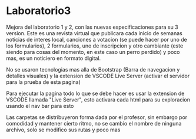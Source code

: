 # Laboratorio3
Mejora del laboratorio 1 y 2, con las nuevas especificaciones para su 3 version.
Este es una revista virtual que publicara cada inicio de semanas noticias de interes local, canciones a votacion (se puede hacer por uno de los formularios), 2 formularios, uno de inscripcion y otro cambiante (este siendo para cosas del momento, en este caso un perro perdido) y poco mas, es un noticiero en formato digital.

No se usaron tecnologias mas alla de Bootstrap (Barra de navegacion y detalles visuales) y la extension de VSCODE Live Server (activar el servidor para la prueba de esta pagina)

Para ejecutar la pagina todo lo que se debe hacer es usar la extension de VSCODE
llamada "Live Server", esto activara cada html para su exploracion usando el nav bar para esto

Las carpetas se distribuyeron forma dada por el profesor, sin embargo por comodidad y mantener cierto ritmo, no se cambio el nombre de ninguna archivo, solo se modifico sus rutas y poco mas


